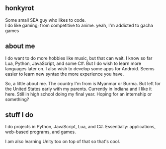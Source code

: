 ## honkyrot
Some small SEA guy who likes to code.  
I do like gaming; from competitive to anime.
yeah, I'm addicted to gacha games

## about me
I do want to do more hobbies like music, but that can wait.
I know so far Lua, Python, JavaScript, and some C#. But I do wish to learn more languages later on.
I also wish to develop some apps for Android.
Seems easier to learn new syntax the more experience you have.

So, a little about me. The country I'm from is Myanmar or Burma. But left for the United States early with my parents. Currently in Indiana and I like it here. Still in high school doing my final year. Hoping for an internship or something?


## stuff I do
I do projects in Python, JavaScript, Lua, and C#.
Essentially: applications, web-based programs, and games.

I am also learning Unity too on top of that so that's cool.


